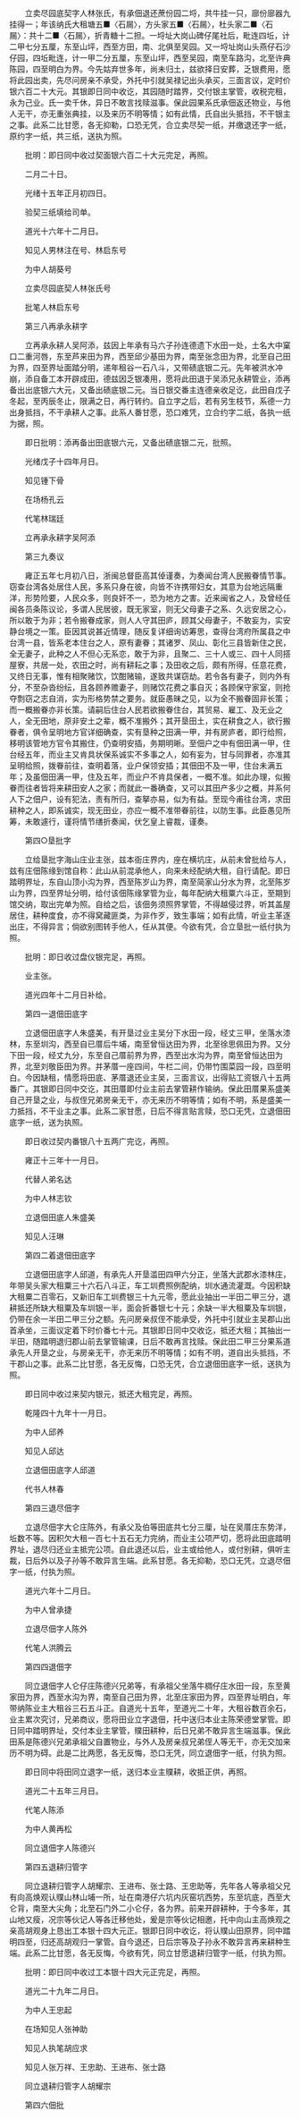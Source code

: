 <!-- { "loadSidebar": true } -->
　　立卖尽园底契字人林张氏，有承佃退还蔗份园二埒，共牛挂一只，廍份廍器九挂得一；年该纳氏大租塘五■〈石屚〉，方头家五■〈石屚〉，杜头家二■〈石屚〉：共十二■〈石屚〉，折青糖十二担。一埒址大岗山碑仔尾社后，毗连四坵，计二甲七分五厘，东至山坪，西至方田，南、北俱至吴园。又一埒址岗山头燕仔石沙仔园，四坵毗连，计一甲二分五厘，东至山坪，西至吴园，南至车路沟，北至许典陈园，四至明白为界。今先姑弃世多年，尚未归土，兹欲择日安葬，乏银费用，愿将此园出卖，先尽问房亲不承受，外托中引就吴禄记出头承买，三面言议，定时价银六百二十大元。其银即日同中收讫，其园随时踏界，交付银主掌管，收税完租，永为己业。氏一卖千休，异日不敢言找赎滋事。保此园果系氏承佃返还物业，与他人无干，亦无重张典挂，以及来历不明等情；如有此情，氏自出头抵挡，不干银主之事。此系二比甘愿，各无抑勒，口恐无凭，合立卖尽契一纸，并缴退还字一纸，原约字一纸，共三纸，送执为照。

　　批明：即日同中收过契面银六百二十大元完足，再照。

　　二月二十日。

　　光绪十五年正月初四日。

　　验契三纸填给司单。

　　道光十六年十二月日。

　　知见人男林注在号、林启东号

　　为中人胡葵号

　　立卖尽园底契人林张氏号

　　批笔人林启东号

　　第三八再承永耕字

　　立再承永耕人吴阿添，兹因上年承有马六子孙连德遗下水田一处，土名大中窠口二重河唇，东至芦来田为界，西至邱少基田为界，南至张念田为界，北至自己田为界，四至界址面踏分明，递年租谷一石八斗，又带碛底银二元。先年被洪水冲崩，添自备工本开辟成田，德兹因乏银凑用，愿将此田退于吴添兄永耕管业，添再备出出底银六大元，又备出碛底银二元。当日银交番主连德亲收足讫，此田自戊子冬起，至丙辰冬止，限满之日，再行转约。自立字之后，若有另生枝节，系德一力出身抵挡，不干承耕人之事。此系人番甘愿，恐口难凭，立合约字二纸，各执一纸为据，照。

　　即日批明：添再备出田底银六元，又备出碛底银二元，批照。

　　光绪戊子十四年月日。

　　知见锺下骨

　　在场杨孔云

　　代笔林瑞廷

　　立再承永耕字吴阿添

　　第三九奏议

　　雍正五年七月初八日，浙闽总督臣高其倬谨奏，为奏闻台湾人民搬眷情节事。窃查台湾各处居住人民，多系只身在彼，向皆不许携带妇女，其意为台地远隔重洋，形势险要，人民众多，则良奸不一，恐为地方之害。近来闽省之人，及曾经任闽各员条陈议论，多谓人民居彼，既无家室，则无父母妻子之系、久远安居之心，所以敢于为非；若令搬眷成家，则人人守其田庐，顾其父母妻子，不敢妄为，实安静台境之一策。臣因其说甚近情理，随反复详细询访筹思，查得台湾府所属县之中台湾一县，皆系老本住台之人，原有妻眷；其诸罗、凤山、彰化三县皆新住之民，全无妻子，此种之人不但心无系恋，敢于为非，且聚二、三十人或三、四十人同搭屋寮，共居一处，农田之时，尚有耕耘之事；及田收之后，颇有所得，任意花费，又终日无事，惟有相聚赌饮，饮酣赌输，遂致共谋窃劫。若令各有妻子，则内外有分，不至杂沓纷纭，且各顾养赡妻子，则赌饮花费之事自灭；各顾保守家室，则抢夺剽窃之志自消，实为形格势禁之要务。就臣愚昧之见，以为全不搬眷固非长策；而一概搬眷亦非长策。请嗣后住台人民若欲搬眷住台，其贸易、雇工、及无业之人，全无田地，原非安土之辈，概不准搬外；其开垦田土，实在耕食之人，欲行搬眷者，俱令呈明地方官详细确查，实有垦种之田满一甲，并有房庐者，即行给照，移明该管地方官令其搬住，仍查明安插，务期明晰。至佃户之中有佃田满一甲，住台经五年，而业主又肯具状保系诚实不多事之人，如有妄为，甘与同罪者，亦准其呈明给照，拨眷前往，查明着落，业户保领安插；其佃田不及一甲，住台未满五年；及虽佃田满一甲，住及五年，而业户不肯具保者，一概不准。如此办理，似搬眷而往者皆将来耕田安人之家；而就此一番确查，又可以其田产多少之概，并系何人下之佃户，设有犯法，责有所归，查拏亦易，似为有益。至现今甫往台湾，求田耕种之人，即系诚实，现无田业，亦应一概不准带眷前往，以防生事。此臣愚见所筹，未敢遽行，谨将情节缮折奏闻，伏乞皇上睿裁，谨奏。

　　第四○垦批字

　　立给垦批字海山庄业主张，兹本衙庄界内，座在横坑庄，从前未曾批给与人，兹有庄佃陈缘到馆自称：此山从前混承他人，向来未经配纳大租，自行请配。即日踏明界址，东自山顶小沟为界，西至陈岁山为界，南至简家山分水为界，北至陈岁山为界，四至界址分明，给付该佃陈缘掌管为业，每年配纳大租粟六斗正，至期到馆交纳，取出完单为照。自给之后，该佃务须照界掌管，不得越侵过界，听其盖屋居住，耕种度食，亦不得窝藏匪类，为非作歹，致生事端；如有此情，听业主革逐出庄，不得异言；倘欲别图转手他人，任从其便。今欲有凭，合立垦批一纸付执为照。

　　批明：即日收过盘仪银完足，再照。

　　业主张。

　　道光四年十二月日补给。

　　第四一退佃田底字

　　立退佃田底字人朱盛美，有开垦过业主吴分下水田一段，经丈三甲，坐落水漆林，东至圳沟，西至自已厝后牛埔，南至曾恒达田为界，北至徐思佩田为界。又分下田一段，经丈九分，东至自己厝前界为界，西至出水沟为界，南至曾恒达田为界，北至刘敬臣田为界。并茅厝一座四间，牛栏二间，仍带竹围菜园一段，四至明白。今因缺租，情愿将田底、茅厝退还业主吴，三面言议，出得贴工资银八十五两番广。其银即日同中交讫，其田厝即付业主前去掌管耕作输纳。保此田厝果系盛美自己开垦之业，与叔侄兄弟房亲无干，亦无来历不明等情；如有不明，系是盛美一力抵挡，不干业主之事。此系二家甘愿，日后不得言贴言赎，恐口无凭，立退佃田底字一纸，送为执照。

　　即日收过契内番银八十五两广完讫，再照。

　　雍正十三年十一月日。

　　代替人弟名达

　　为中人林志钦

　　立退佃田底人朱盛美

　　知见人汪琳

　　第四二着退佃田底字

　　立退佃田底字人邱道，有承先人开垦滥田四甲六分正，坐落大武郡水漆林庄，年带吴头家大租粟三十六石八斗正，车工圳费照例配纳，圳水通流灌溉。今因积缺大租粟二百零石，又新旧车工圳费银三十九元零，愿此业抽出一半田二甲三分，退耕抵还所缺大租粟及车圳银一半，面会折番银七十元；余缺一半大租粟及车圳银，仍带在余一半田二甲三分之额。先问房亲叔侄不能承受，外托中引就业主吴郡山出首承坐，三面议定着下时价番七十元。其银即日同中交收讫，抵还大租；其抽出一半田，随踏明退归郡山前去掌管输课，日后不敢再言找赎。保此田二甲三分果系道承先人开垦之业，与房亲无干，亦无来历不明等情；如有不明，道自出头抵挡，不干郡山之事。此系二比甘愿，各无反悔，口恐无凭，合立退佃田底字一纸，送执为照。

　　即日同中收过来契内银元，抵还大租完足，再照。

　　乾隆四十九年十一月日。

　　为中人邱养

　　知见人邱达

　　立退佃田底字人邱道

　　代书人林春

　　第四三退尽佃字

　　立退尽佃字大仑庄陈外，有承父及伯等田底共七分三厘，址在吴厝庄东势洋，坵数不等。因积欠大租一百七十五石无力完纳，而业主公项严切，愿将此田底踏明界址，退尽归还业主抵完公项。自此退还以后，业主或给他人，或付别耕，俱听主裁，日后外以及子孙等不敢异言生端。此系甘愿。各无抑勒，恐口无凭，立退尽佃字一纸，付执为照。

　　道光六年十二月日。

　　为中人曾承捷

　　立退尽佃字人陈外

　　代笔人洪腾云

　　第四四退佃字

　　同立退佃字人仑仔庄陈德兴兄弟等，有承祖父坐落牛椆仔庄水田一段，东至黄家田为界，西至水沟为界，南至自己田为界，北至庄家田为界，四至界址明白，年带纳陈业主大租谷三石五斗正。自道光十五年，至道光二十年，大租谷数百余石，业主累次究讨，兄弟商议，愿将田业立字退佃，托中送归本业主陈荣德堂掌管。即日同中踏明界址，交付本业主掌管，贌田耕种，后日兄弟不敢异言生端滋事。保此田系是陈德兴兄弟承祖父自置物业，与外人及房亲叔兄弟侄人等无干，亦无交加来历不明为碍。此是二比两愿，各无反悔，恐口无凭，同立退佃字一纸，付执为照。

　　即日同中将田同立退字一纸，送归本业主贌耕，收抵正供，再照。

　　道光二十五年三月日。

　　代笔人陈添

　　为中人黄再松

　　同立退佃字人陈德兴

　　第四五退耕归管字

　　同立退耕归管字人胡耀宗、王进布、张士路、王忠助等，先年各人等承祖父兄有向高焕观认贌山林山埔一所，址在南港仔六坑内灰窑坑西势，东至坑底，西至大仑背，南至大尖角；北至石门外二小仑仔，各为界。前来开辟耕种，于今多年，其山地又瘦，况宗等伙记人等各迁移他处，爰是宗等伙记相邀，托中向山主高焕观之亲高胡观身上恳出工本银十四大元正。银即日同中收讫，将认贌山田原界，同中踏明四至，归还高胡观归一掌管。自今退还，日后宗等及子孙永不敢异言再来耕种生端。此系二比甘愿，各无反悔，今欲有凭，同立甘愿退耕归管字一纸，付执为照。

　　批明：即日同中收过工本银十四大元正完足，再照。

　　道光二十九年二月日。

　　为中人王忠起

　　在场知见人张神助

　　知见人执笔胡应求

　　知见人张万祥、王忠助、王进布、张士路

　　同立退耕归管字人胡耀宗

　　第四六佃批

